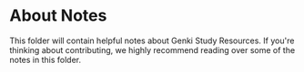 # About Notes
This folder will contain helpful notes about Genki Study Resources. If you're thinking about contributing, we highly recommend reading over some of the notes in this folder.
